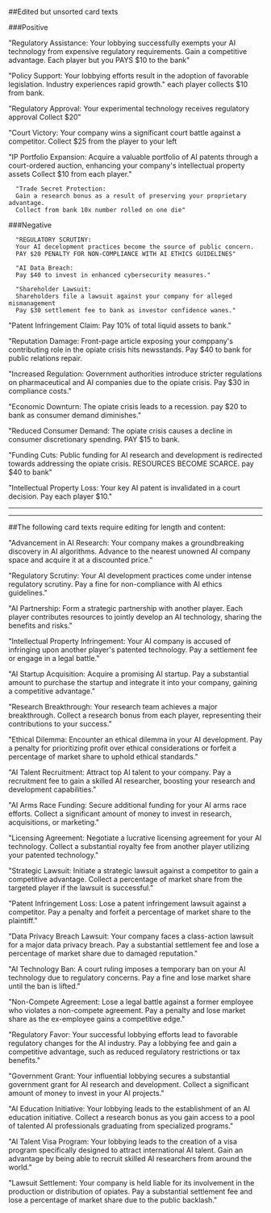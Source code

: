 ##Edited but unsorted card texts

###Positive

  "Regulatory Assistance:
  Your lobbying successfully exempts your AI technology from expensive regulatory requirements.
  Gain a competitive advantage.
  Each player but you PAYS $10 to the bank"

  "Policy Support: Your lobbying efforts result in the adoption of favorable legislation.
  Industry experiences rapid growth."
  each player collects $10 from bank.

  "Regulatory Approval: 
  Your experimental technology receives regulatory approval
  Collect $20"

  "Court Victory: Your company wins a significant court battle against a competitor. 
  Collect $25 from the player to your left

  "IP Portfolio Expansion: 
  Acquire a valuable portfolio of AI patents through a court-ordered auction, enhancing your company's intellectual property assets
  Collect $10 from each player."

      "Trade Secret Protection:
      Gain a research bonus as a result of preserving your proprietary advantage.
      Collect from bank 10x number rolled on one die"

###Negative

      "REGULATORY SCRUTINY:
      Your AI decelopment practices become the source of public concern.
      PAY $20 PENALTY FOR NON-COMPLIANCE WITH AI ETHICS GUIDELINES"

      "AI Data Breach: 
      Pay $40 to invest in enhanced cybersecurity measures."
  
      "Shareholder Lawsuit:
      Shareholders file a lawsuit against your company for alleged mismanagement
      Pay $30 settlement fee to bank as investor confidence wanes."

  "Patent Infringement Claim: 
  Pay 10% of total liquid assets to bank."

  "Reputation Damage: 
  Front-page article exposing your comppany's contributing role in the opiate crisis hits newsstands. 
  Pay $40 to bank for public relations repair.

  "Increased Regulation: 
  Government authorities introduce stricter regulations on pharmaceutical and AI companies due to the opiate crisis. 
  Pay $30 in compliance costs."

  "Economic Downturn: 
  The opiate crisis leads to a recession.
  pay $20 to bank as consumer demand diminishes."

  "Reduced Consumer Demand:
  The opiate crisis causes a decline in consumer discretionary spending.
  PAY $15 to bank.

  "Funding Cuts: Public funding for AI research and development is redirected towards addressing the opiate crisis.
  RESOURCES BECOME SCARCE.
  pay $40 to bank"

  "Intellectual Property Loss:
  Your key AI patent is invalidated in a court decision.
  Pay each player $10."


---
---


##The following card texts require editing for length and content:

"Advancement in AI Research: Your company makes a groundbreaking discovery in AI algorithms. Advance to the nearest unowned AI company space and acquire it at a discounted price."

"Regulatory Scrutiny: Your AI development practices come under intense regulatory scrutiny. Pay a fine for non-compliance with AI ethics guidelines."

"AI Partnership: Form a strategic partnership with another player. Each player contributes resources to jointly develop an AI technology, sharing the benefits and risks."

"Intellectual Property Infringement: Your AI company is accused of infringing upon another player's patented technology. Pay a settlement fee or engage in a legal battle."

"AI Startup Acquisition: Acquire a promising AI startup. Pay a substantial amount to purchase the startup and integrate it into your company, gaining a competitive advantage."

"Research Breakthrough: Your research team achieves a major breakthrough. Collect a research bonus from each player, representing their contributions to your success."

"Ethical Dilemma: Encounter an ethical dilemma in your AI development. Pay a penalty for prioritizing profit over ethical considerations or forfeit a percentage of market share to uphold ethical standards."

"AI Talent Recruitment: Attract top AI talent to your company. Pay a recruitment fee to gain a skilled AI researcher, boosting your research and development capabilities."

"AI Arms Race Funding: Secure additional funding for your AI arms race efforts. Collect a significant amount of money to invest in research, acquisitions, or marketing."






"Licensing Agreement: Negotiate a lucrative licensing agreement for your AI technology. Collect a substantial royalty fee from another player utilizing your patented technology."



"Strategic Lawsuit: Initiate a strategic lawsuit against a competitor to gain a competitive advantage. Collect a percentage of market share from the targeted player if the lawsuit is successful."

"Patent Infringement Loss: Lose a patent infringement lawsuit against a competitor. Pay a penalty and forfeit a percentage of market share to the plaintiff."

"Data Privacy Breach Lawsuit: Your company faces a class-action lawsuit for a major data privacy breach. Pay a substantial settlement fee and lose a percentage of market share due to damaged reputation."

"AI Technology Ban: A court ruling imposes a temporary ban on your AI technology due to regulatory concerns. Pay a fine and lose market share until the ban is lifted."



"Non-Compete Agreement: Lose a legal battle against a former employee who violates a non-compete agreement. Pay a penalty and lose market share as the ex-employee gains a competitive edge."


"Regulatory Favor: Your successful lobbying efforts lead to favorable regulatory changes for the AI industry. Pay a lobbying fee and gain a competitive advantage, such as reduced regulatory restrictions or tax benefits."

"Government Grant: Your influential lobbying secures a substantial government grant for AI research and development. Collect a significant amount of money to invest in your AI projects."

"AI Education Initiative: Your lobbying leads to the establishment of an AI education initiative. Collect a research bonus as you gain access to a pool of talented AI professionals graduating from specialized programs."



"AI Talent Visa Program: Your lobbying leads to the creation of a visa program specifically designed to attract international AI talent. Gain an advantage by being able to recruit skilled AI researchers from around the world."



"Lawsuit Settlement: Your company is held liable for its involvement in the production or distribution of opiates. Pay a substantial settlement fee and lose a percentage of market share due to the public backlash."

